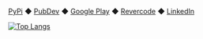 [PyPi](https://pypi.org/user/rtmigo/) ◆ [PubDev](https://pub.dev/publishers/revercode.com/packages) ◆ [Google Play](https://play.google.com/store/apps/developer?id=Revercode) ◆ [Revercode](https://revercode.com/) ◆ [LinkedIn](https://www.linkedin.com/in/artg/)

[![Top Langs](https://github-readme-stats.vercel.app/api/top-langs/?username=rtmigo&hide=html,shell,css&theme=dark&hide_title=true&layout=compact&langs_count=4)](https://github.com/rtmigo/github-readme-stats)
